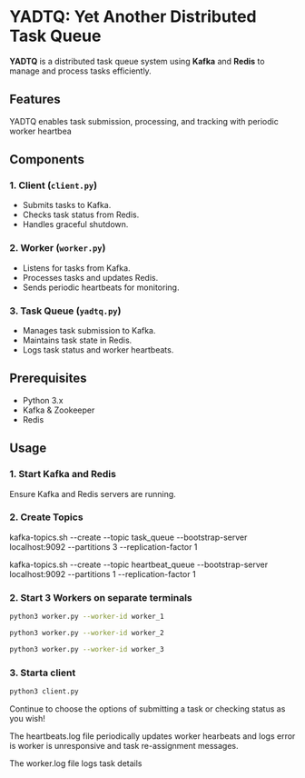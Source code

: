 # YADTQ: Yet Another Distributed Task Queue

**YADTQ** is a distributed task queue system using **Kafka** and **Redis** to manage and process tasks efficiently.

## **Features**
YADTQ enables task submission, processing, and tracking with periodic worker heartbea

## **Components**
### **1. Client (`client.py`)**
- Submits tasks to Kafka.  
- Checks task status from Redis.  
- Handles graceful shutdown.

### **2. Worker (`worker.py`)**
- Listens for tasks from Kafka.  
- Processes tasks and updates Redis.  
- Sends periodic heartbeats for monitoring.

### **3. Task Queue (`yadtq.py`)**
- Manages task submission to Kafka.  
- Maintains task state in Redis.  
- Logs task status and worker heartbeats.

## **Prerequisites**
- Python 3.x  
- Kafka & Zookeeper  
- Redis

## **Usage**

### **1. Start Kafka and Redis**
Ensure Kafka and Redis servers are running.

### **2. Create Topics**
kafka-topics.sh --create --topic task_queue --bootstrap-server localhost:9092 --partitions 3 --replication-factor 1

kafka-topics.sh --create --topic heartbeat_queue --bootstrap-server localhost:9092 --partitions 1 --replication-factor 1

### **2. Start 3 Workers on separate terminals**
```bash
python3 worker.py --worker-id worker_1

python3 worker.py --worker-id worker_2

python3 worker.py --worker-id worker_3
```
### **3. Starta client**
```bash
python3 client.py
```


Continue to choose the options of submitting a task or checking status as you wish!

The heartbeats.log file periodically updates worker hearbeats and logs error is worker is unresponsive and task re-assignment messages.

The worker.log file logs task details


